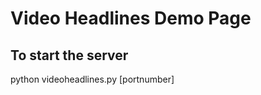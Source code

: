 Video Headlines Demo Page
==============

To start the server
-------------------

python videoheadlines.py [portnumber]
